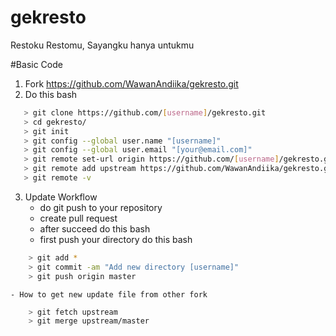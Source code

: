 # gekresto

Restoku Restomu, Sayangku hanya untukmu

#Basic Code

1. Fork https://github.com/WawanAndiika/gekresto.git
2. Do this bash

 ```bash
    > git clone https://github.com/[username]/gekresto.git
	> cd gekresto/
	> git init
	> git config --global user.name "[username]"
	> git config --global user.email "[your@email.com]"
    > git remote set-url origin https://github.com/[username]/gekresto.git
    > git remote add upstream https://github.com/WawanAndiika/gekresto.git
    > git remote -v 
 ```

3. Update Workflow
    - do git push to your repository
    - create pull request
    - after succeed do this bash
    - first push your directory do this bash
```bash
    > git add *
	> git commit -am "Add new directory [username]"
	> git push origin master
```
	- How to get new update file from other fork
```bash
    > git fetch upstream
    > git merge upstream/master
 ```

